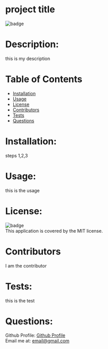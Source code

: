  
# project title

![badge](https://img.shields.io/badge/license-MIT-orange)<br />

# Description: 
this is my description

# Table of Contents
* [Installation](#installation)
* [Usage](#usage)
* [License](#license)
* [Contributors](#contributors)
* [Tests](#tests)
* [Questions](#questions)

# Installation:
steps 1,2,3
# Usage: 
this is the usage
# License:
![badge](https://img.shields.io/badge/license-MIT-orange)
<br />
This application is covered by the MIT license. 
# Contributors 
I am the contributor
# Tests:
this is the test
# Questions:
Github Profile: [Github Profile](https://github.com/username)
<br>
Email me at: email@gmail.com

